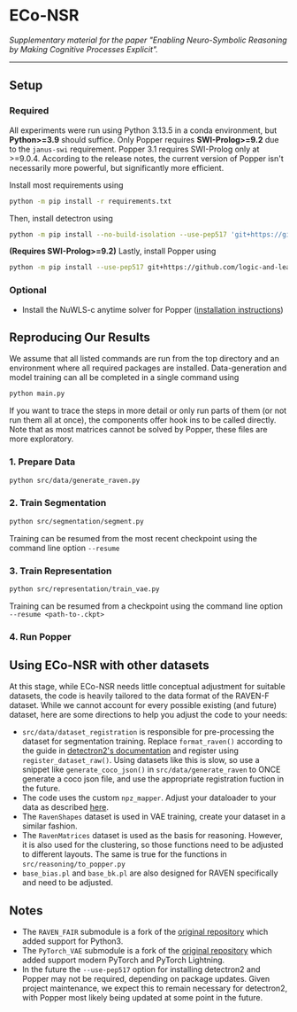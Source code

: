 # ECo-NSR
_Supplementary material for the paper "Enabling Neuro-Symbolic Reasoning by Making Cognitive Processes Explicit"._

---

## Setup

### Required

All experiments were run using Python 3.13.5 in a conda environment, but **Python>=3.9** should suffice. Only Popper requires **SWI-Prolog>=9.2** due to the `janus-swi` requirement. Popper 3.1 requires SWI-Prolog only at >=9.0.4. According to the release notes, the current version of Popper isn't necessarily more powerful, but significantly more efficient.

Install most requirements using

```bash
python -m pip install -r requirements.txt
```

Then, install detectron using

```bash
python -m pip install --no-build-isolation --use-pep517 'git+https://github.com/facebookresearch/detectron2.git'
```

**(Requires SWI-Prolog>=9.2)** Lastly, install Popper using

```bash
python -m pip install --use-pep517 git+https://github.com/logic-and-learning-lab/Popper@main
```

### Optional

- Install the NuWLS-c anytime solver for Popper ([installation instructions](https://github.com/logic-and-learning-lab/Popper/blob/main/solvers.md))

## Reproducing Our Results

We assume that all listed commands are run from the top directory and an environment where all required packages are installed. Data-generation and model training can all be completed in a single command using

```bash
python main.py
```

If you want to trace the steps in more detail or only run parts of them (or not run them all at once), the components offer hook ins to be called directly. Note that as most matrices cannot be solved by Popper, these files are more exploratory.

### **1. Prepare Data**

```bash
python src/data/generate_raven.py
```

### **2. Train Segmentation**

```bash
python src/segmentation/segment.py
```

Training can be resumed from the most recent checkpoint using the command line option `--resume`

### **3. Train Representation**

```bash
python src/representation/train_vae.py
```

Training can be resumed from a checkpoint using the command line option `--resume <path-to-.ckpt>`

### **4. Run Popper**

## Using ECo-NSR with other datasets

At this stage, while ECo-NSR needs little conceptual adjustment for suitable datasets, the code is heavily tailored to the data format of the RAVEN-F dataset. While we cannot account for every possible existing (and future) dataset, here are some directions to help you adjust the code to your needs:

- `src/data/dataset_registration` is responsible for pre-processing the dataset for segmentation training. Replace `format_raven()` according to the guide in [detectron2's documentation](https://detectron2.readthedocs.io/en/latest/tutorials/datasets.html) and register using `register_dataset_raw()`. Using datasets like this is slow, so use a snippet like `generate_coco_json()` in `src/data/generate_raven` to ONCE generate a coco json file, and use the appropriate registration fuction in the future.
- The code uses the custom `npz_mapper`. Adjust your dataloader to your data as described [here](https://detectron2.readthedocs.io/en/latest/tutorials/data_loading.html#write-a-custom-dataloader).
- The `RavenShapes` dataset is used in VAE training, create your dataset in a similar fashion.
- The `RavenMatrices` dataset is used as the basis for reasoning. However, it is also used for the clustering, so those functions need to be adjusted to different layouts. The same is true for the functions in `src/reasoning/to_popper.py`
- `base_bias.pl` and `base_bk.pl` are also designed for RAVEN specifically and need to be adjusted.

## Notes

- The `RAVEN_FAIR` submodule is a fork of the [original repository](https://github.com/yanivbenny/RAVEN_FAIR) which added support for Python3.
- The `PyTorch_VAE` submodule is a fork of the [original repository](https://github.com/AntixK/PyTorch-VAE) which added support modern PyTorch and PyTorch Lightning.
- In the future the `--use-pep517` option for installing detectron2 and Popper may not be required, depending on package updates. Given project maintenance, we expect this to remain necessary for detectron2, with Popper most likely being updated at some point in the future.
